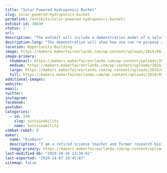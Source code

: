 ```yaml
---
title: "Solar Powered Hydroponics Bucket"
slug: solar-powered-hydroponics-bucket
permalink: /exhibits/solar-powered-hydroponics-bucket/
exhibit-id: 38030
status: 1
url: 
description: "The exhibit will include a demonstration model of a solar powered hydroponics bucket system for growth of vegetable and herb plants. "
description-long: "The demonstration will show how one can re-purpose a food grade quality five gallon bucket to a hydroponics growth system. The system can be used as a set and forget hydroponic system, but with the addition of solar power more nutrient demanding crops, such as tomatoes and peppers can be grown more successfully. The system will be set up using Hydroton clay pebbles as the growth medium. A solar powered fountain pump powers a drip system that pumps nutrient solution over the plant roots. This solar powered hydroponic growth system can be reused multiple times and provide a means to grow vegetables in a relatively easy, cost effective and water conserving manner."
location: Opportunity Building
image: https://makers.makerfaireorlando.com/wp-content/uploads/2019/09/Solar-Powered-Hydroponics-1-1024x576.jpg
image-primary:
  thumbnail: https://makers.makerfaireorlando.com/wp-content/uploads/2019/09/Solar-Powered-Hydroponics-1-150x150.jpg
  medium: https://makers.makerfaireorlando.com/wp-content/uploads/2019/09/Solar-Powered-Hydroponics-1-300x169.jpg
  large: https://makers.makerfaireorlando.com/wp-content/uploads/2019/09/Solar-Powered-Hydroponics-1-1024x576.jpg
  full: https://makers.makerfaireorlando.com/wp-content/uploads/2019/09/Solar-Powered-Hydroponics-1.jpg
additional-images:
website: 
email: 
twitter: 
instagram: 
facebook: 
youtube: 
categories:
  - id: 149
    slug: sustainability
    name: Sustainability
combat-robot: 0
maker:
  name: "EcoDeco"
  description: "I am a retired science teacher and former research biologist. In my retirement, I have explored a number of interests, gardening being one of them. In 2013, I became a master gardener for Seminole county. I have been involved in a variety of projects and one of my favorites is \"set and forget\" hydroponics. With this interest and my passion for promoting recycling, I have put a different spin on the method in an attempt to make it visually appealing and practical for anyone to grow their own food. "
  image-primary: https://makers.makerfaireorlando.com/wp-content/uploads/2019/08/DSC_1348-683x1024.jpg
last-modified-db: "2019-10-26 13:36:01"
last-exported: "2020-14-07 20:45:07"
sitemap: false
---
```

